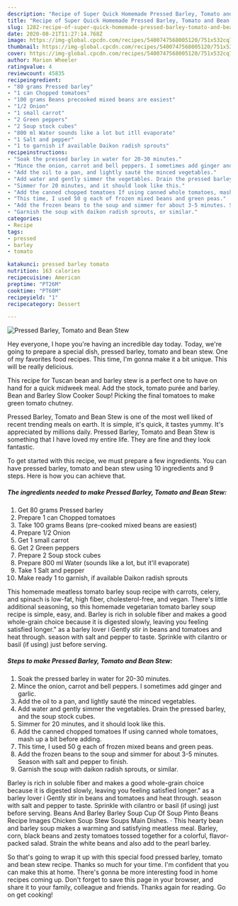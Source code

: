 ```yaml
---
description: "Recipe of Super Quick Homemade Pressed Barley, Tomato and Bean Stew"
title: "Recipe of Super Quick Homemade Pressed Barley, Tomato and Bean Stew"
slug: 1282-recipe-of-super-quick-homemade-pressed-barley-tomato-and-bean-stew
date: 2020-08-21T11:27:14.768Z
image: https://img-global.cpcdn.com/recipes/5400747568005120/751x532cq70/pressed-barley-tomato-and-bean-stew-recipe-main-photo.jpg
thumbnail: https://img-global.cpcdn.com/recipes/5400747568005120/751x532cq70/pressed-barley-tomato-and-bean-stew-recipe-main-photo.jpg
cover: https://img-global.cpcdn.com/recipes/5400747568005120/751x532cq70/pressed-barley-tomato-and-bean-stew-recipe-main-photo.jpg
author: Marion Wheeler
ratingvalue: 4
reviewcount: 45835
recipeingredient:
- "80 grams Pressed barley"
- "1 can Chopped tomatoes"
- "100 grams Beans precooked mixed beans are easiest"
- "1/2 Onion"
- "1 small carrot"
- "2 Green peppers"
- "2 Soup stock cubes"
- "800 ml Water sounds like a lot but itll evaporate"
- "1 Salt and pepper"
- "1 to garnish if available Daikon radish sprouts"
recipeinstructions:
- "Soak the pressed barley in water for 20-30 minutes."
- "Mince the onion, carrot and bell peppers. I sometimes add ginger and garlic."
- "Add the oil to a pan, and lightly sauté the minced vegetables."
- "Add water and gently simmer the vegetables. Drain the pressed barley, and the soup stock cubes."
- "Simmer for 20 minutes, and it should look like this."
- "Add the canned chopped tomatoes If using canned whole tomatoes, mash up a bit before adding."
- "This time, I used 50 g each of frozen mixed beans and green peas."
- "Add the frozen beans to the soup and simmer for about 3-5 minutes. Season with salt and pepper to finish."
- "Garnish the soup with daikon radish sprouts, or similar."
categories:
- Recipe
tags:
- pressed
- barley
- tomato

katakunci: pressed barley tomato 
nutrition: 163 calories
recipecuisine: American
preptime: "PT26M"
cooktime: "PT60M"
recipeyield: "1"
recipecategory: Dessert

---
```



![Pressed Barley, Tomato and Bean Stew](https://img-global.cpcdn.com/recipes/5400747568005120/751x532cq70/pressed-barley-tomato-and-bean-stew-recipe-main-photo.jpg)

Hey everyone, I hope you're having an incredible day today. Today, we're going to prepare a special dish, pressed barley, tomato and bean stew. One of my favorites food recipes. This time, I'm gonna make it a bit unique. This will be really delicious.

This recipe for Tuscan bean and barley stew is a perfect one to have on hand for a quick midweek meal. Add the stock, tomato purée and barley. Bean and Barley Slow Cooker Soup! Picking the final tomatoes to make green tomato chutney.

Pressed Barley, Tomato and Bean Stew is one of the most well liked of recent trending meals on earth. It is simple, it's quick, it tastes yummy. It's appreciated by millions daily. Pressed Barley, Tomato and Bean Stew is something that I have loved my entire life. They are fine and they look fantastic.


To get started with this recipe, we must prepare a few ingredients. You can have pressed barley, tomato and bean stew using 10 ingredients and 9 steps. Here is how you can achieve that.

<!--inarticleads1-->

##### The ingredients needed to make Pressed Barley, Tomato and Bean Stew:

1. Get 80 grams Pressed barley
1. Prepare 1 can Chopped tomatoes
1. Take 100 grams Beans (pre-cooked mixed beans are easiest)
1. Prepare 1/2 Onion
1. Get 1 small carrot
1. Get 2 Green peppers
1. Prepare 2 Soup stock cubes
1. Prepare 800 ml Water (sounds like a lot, but it&#39;ll evaporate)
1. Take 1 Salt and pepper
1. Make ready 1 to garnish, if available Daikon radish sprouts


This homemade meatless tomato barley soup recipe with carrots, celery, and spinach is low-fat, high fiber, cholesterol-free, and vegan. There&#39;s little additional seasoning, so this homemade vegetarian tomato barley soup recipe is simple, easy, and. Barley is rich in soluble fiber and makes a good whole-grain choice because it is digested slowly, leaving you feeling satisfied longer.&#34; as a barley lover i Gently stir in beans and tomatoes and heat through. season with salt and pepper to taste. Sprinkle with cilantro or basil (if using) just before serving. 

<!--inarticleads2-->

##### Steps to make Pressed Barley, Tomato and Bean Stew:

1. Soak the pressed barley in water for 20-30 minutes.
1. Mince the onion, carrot and bell peppers. I sometimes add ginger and garlic.
1. Add the oil to a pan, and lightly sauté the minced vegetables.
1. Add water and gently simmer the vegetables. Drain the pressed barley, and the soup stock cubes.
1. Simmer for 20 minutes, and it should look like this.
1. Add the canned chopped tomatoes If using canned whole tomatoes, mash up a bit before adding.
1. This time, I used 50 g each of frozen mixed beans and green peas.
1. Add the frozen beans to the soup and simmer for about 3-5 minutes. Season with salt and pepper to finish.
1. Garnish the soup with daikon radish sprouts, or similar.


Barley is rich in soluble fiber and makes a good whole-grain choice because it is digested slowly, leaving you feeling satisfied longer.&#34; as a barley lover i Gently stir in beans and tomatoes and heat through. season with salt and pepper to taste. Sprinkle with cilantro or basil (if using) just before serving. Beans And Barley Barley Soup Cup Of Soup Pinto Beans Recipe Images Chicken Soup Stew Soups Main Dishes. · This hearty bean and barley soup makes a warming and satisfying meatless meal. Barley, corn, black beans and zesty tomatoes tossed together for a colorful, flavor-packed salad. Strain the white beans and also add to the pearl barley. 

So that's going to wrap it up with this special food pressed barley, tomato and bean stew recipe. Thanks so much for your time. I'm confident that you can make this at home. There's gonna be more interesting food in home recipes coming up. Don't forget to save this page in your browser, and share it to your family, colleague and friends. Thanks again for reading. Go on get cooking!
